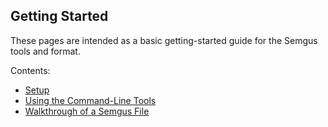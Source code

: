## Getting Started

These pages are intended as a basic getting-started guide for the Semgus tools and format.

Contents:

- [Setup](getting-started-setup)
- [Using the Command-Line Tools](getting-started-cli)
- [Walkthrough of a Semgus File](getting-started-file)
